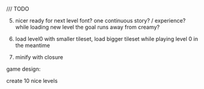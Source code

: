 

/// TODO

5. nicer ready for next level font? one continuous story? / experience? 
   while loading new level the goal runs away from creamy?

6. load level0 with smaller tileset, load bigger tileset while playing level 0 in the meantime

7. minify with closure



game design:

create 10 nice levels

